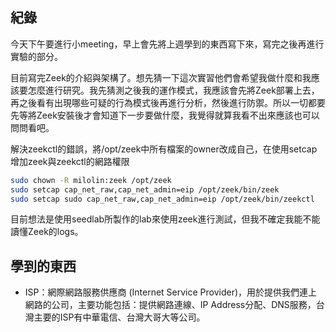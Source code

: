 ## 紀錄
今天下午要進行小meeting，早上會先將上週學到的東西寫下來，寫完之後再進行實驗的部分。

目前寫完Zeek的介紹與架構了。想先猜一下這次實習他們會希望我做什麼和我應該要怎麼進行研究。我先猜測之後我的運作模式，我應該會先將Zeek部署上去，再之後看有出現哪些可疑的行為模式後再進行分析，然後進行防禦。所以一切都要先等將Zeek安裝後才會知道下一步要做什麼，我覺得就算我看不出來應該也可以問問看吧。

解決zeekctl的錯誤，將/opt/zeek中所有檔案的owner改成自己，在使用setcap增加zeek與zeekctl的網路權限
```bash
sudo chown -R milolin:zeek /opt/zeek
sudo setcap cap_net_raw,cap_net_admin=eip /opt/zeek/bin/zeek
sudo setcap sudo cap_net_raw,cap_net_admin=eip /opt/zeek/bin/zeekctl
```

目前想法是使用seedlab所製作的lab來使用zeek進行測試，但我不確定我能不能讀懂Zeek的logs。
## 學到的東西
- ISP：網際網路服務供應商 (Internet Service Provider)，用於提供我們連上網路的公司，主要功能包括：提供網路連線、IP Address分配、DNS服務，台灣主要的ISP有中華電信、台灣大哥大等公司。
